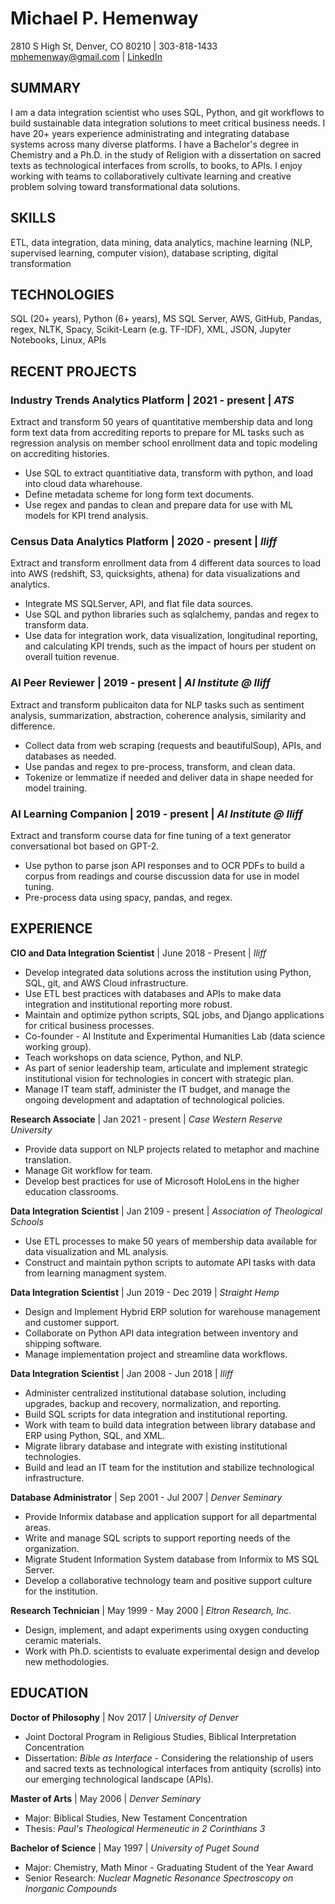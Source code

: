 # Michael P. Hemenway

2810 S High St, Denver, CO 80210 | 303-818-1433  
[mphemenway@gmail.com](mailto:mphemenway@gmail.com) | [LinkedIn](https://www.linkedin.com/in/michael-hemenway-06450515b/) 

## SUMMARY  

I am a data integration scientist who uses SQL, Python, and git workflows to build sustainable data integration solutions to meet critical business needs. I have 20+ years experience administrating and integrating database systems across many diverse platforms. I have a Bachelor's degree in Chemistry and a Ph.D. in the study of Religion with a dissertation on sacred texts as technological interfaces from scrolls, to books, to APIs. I enjoy working with teams to collaboratively cultivate learning and creative problem solving toward transformational data solutions. 

## SKILLS
ETL, data integration, data mining, data analytics, machine learning (NLP, supervised learning, computer vision), database scripting, digital transformation

## TECHNOLOGIES  

SQL (20+ years), Python (6+ years), MS SQL Server, AWS, GitHub, Pandas, regex, NLTK, Spacy, Scikit-Learn (e.g. TF-IDF), XML, JSON, Jupyter Notebooks, Linux, APIs
    
## RECENT PROJECTS

### Industry Trends Analytics Platform | 2021 - present | _ATS_
Extract and transform 50 years of quantitative membership data and long form text data from accrediting reports to prepare for ML tasks such as regression analysis on member school enrollment data and topic modeling on accrediting histories.

- Use SQL to extract quantitiative data, transform with python, and load into cloud data wharehouse.
- Define metadata scheme for long form text documents.
- Use regex and pandas to clean and prepare data for use with ML models for KPI trend analysis.

### Census Data Analytics Platform | 2020 - present | _Iliff_
Extract and transform enrollment data from 4 different data sources to load into AWS (redshift, S3, quicksights, athena) for data visualizations and analytics.

- Integrate MS SQLServer, API, and flat file data sources.
- Use SQL and python libraries such as sqlalchemy, pandas and regex to transform data. 
- Use data for integration work, data visualization, longitudinal reporting, and calculating KPI trends, such as the impact of hours per student on overall tuition revenue.

### AI Peer Reviewer | 2019 - present | _AI Institute @ Iliff_
Extract and transform publicaiton data for NLP tasks such as sentiment analysis, summarization, abstraction, coherence analysis, similarity and difference. 

- Collect data from web scraping (requests and beautifulSoup), APIs, and databases as needed.
- Use pandas and regex to pre-process, transform, and clean data. 
- Tokenize or lemmatize if needed and deliver data in shape needed for model training.

### AI Learning Companion | 2019 - present | _AI Institute @ Iliff_
Extract and transform course data for fine tuning of a text generator conversational bot based on GPT-2.

- Use python to parse json API responses and to OCR PDFs to build a corpus from readings and course discussion data for use in model tuning. 
- Pre-process data using spacy, pandas, and regex.

## EXPERIENCE

__CIO and Data Integration Scientist__ | June 2018 - Present | _Iliff_
 
- Develop integrated data solutions across the institution using Python, SQL, git, and AWS Cloud infrastructure.
- Use ETL best practices with databases and APIs to make data integration and institutional reporting more robust.
- Maintain and optimize python scripts, SQL jobs, and Django applications for critical business processes. 
- Co-founder - AI Institute and Experimental Humanities Lab (data science working group).
- Teach workshops on data science, Python, and NLP.
- As part of senior leadership team, articulate and implement strategic institutional vision for technologies in concert with strategic plan.
- Manage IT team staff, administer the IT budget, and manage the ongoing development and adaptation of technological policies.

__Research Associate__ | Jan 2021 - present | _Case Western Reserve University_

- Provide data support on NLP projects related to metaphor and machine translation.
- Manage Git workflow for team.
- Develop best practices for use of Microsoft HoloLens in the higher education classrooms.

__Data Integration Scientist__ | Jan 2109 - present | _Association of Theological Schools_

- Use ETL processes to make 50 years of membership data available for data visualization and ML analysis.
- Construct and maintain python scripts to automate API tasks with data from learning managment system.

__Data Integration Scientist__ | Jun 2019 - Dec 2019 | _Straight Hemp_

- Design and Implement Hybrid ERP solution for warehouse management and customer support.
- Collaborate on Python API data integration between inventory and shipping software.
- Manage implementation project and streamline data workflows.

__Data Integration Scientist__ | Jan 2008 - Jun 2018 | _Iliff_

- Administer centralized institutional database solution, including upgrades, backup and recovery, normalization, and reporting.
- Build SQL scripts for data integration and institutional reporting.
- Work with team to build data integration between library database and ERP using Python, SQL, and XML.
- Migrate library database and integrate with existing institutional technologies.
- Build and lead an IT team for the institution and stabilize technological infrastructure.

__Database Administrator__ | Sep 2001 - Jul 2007 | _Denver Seminary_  

- Provide Informix database and application support for all departmental areas.
- Write and manage SQL scripts to support reporting needs of the organization.
- Migrate Student Information System database from Informix to MS SQL Server.
- Develop a collaborative technology team and positive support culture for the institution.

__Research Technician__ | May 1999 - May 2000 | _Eltron Research, Inc._

- Design, implement, and adapt experiments using oxygen conducting ceramic materials.
- Work with Ph.D. scientists to evaluate experimental design and develop new methodologies.

## EDUCATION  

__Doctor of Philosophy__ | Nov 2017 | _University of Denver_  

- Joint Doctoral Program in Religious Studies, Biblical Interpretation Concentration
- Dissertation: _Bible as Interface_ - Considering the relationship of users and sacred texts as technological interfaces from antiquity (scrolls) into our emerging technological landscape (APIs).

__Master of Arts__ | May 2006 | _Denver Seminary_  

- Major: Biblical Studies, New Testament Concentration
- Thesis: _Paul's Theological Hermeneutic in 2 Corinthians 3_

__Bachelor of Science__ | May 1997 | _University of Puget Sound_  

- Major: Chemistry, Math Minor - Graduating Student of the Year Award
- Senior Research: _Nuclear Magnetic Resonance Spectroscopy on Inorganic Compounds_
